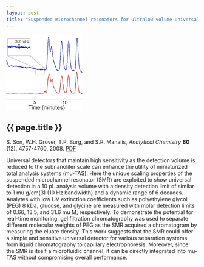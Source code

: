 ```yaml
---
layout: post
title: "Suspended microchannel resonators for ultralow volume universal detection"
---
```


![](images/smr_hplc.jpg)

{{ page.title }}
----------------

S. Son, W.H. Grover, T.P. Burg, and S.R. Manalis, *Analytical Chemistry* **80** (12), 4757-4760, 2008. [PDF](pdfs/smr_hplc.pdf)

Universal detectors that maintain high sensitivity as the detection volume is reduced to the subnanoliter scale can enhance the utility of miniaturized total analysis systems (mu-TAS). Here the unique scaling properties of the suspended microchannel resonator (SMR) are exploited to show universal detection in a 10 pL analysis volume with a density detection limit of similar to 1 mu g/cm(3) (10 Hz bandwidth) and a dynamic range of 6 decades. Analytes with low UV extinction coefficients such as polyethylene glycol (PEG) 8 kDa, glucose, and glycine are measured with molar detection limits of 0.66, 13.5, and 31.6 mu M, respectively. To demonstrate the potential for real-time monitoring, gel filtration chromatography was used to separate different molecular weights of PEG as the SMR acquired a chromatogram by measuring the eluate density. This work suggests that the SMR could offer a simple and sensitive universal detector for various separation systems from liquid chromatography to capillary electrophoresis. Moreover, since the SMR is itself a microfluidic channel, it can be directly integrated into mu-TAS without compromising overall performance.
